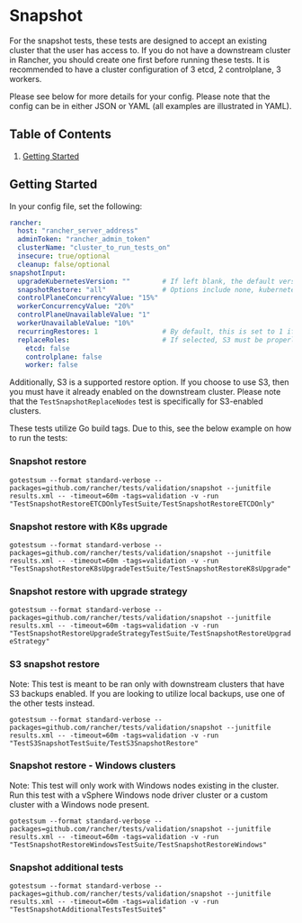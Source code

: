 # Snapshot

For the snapshot tests, these tests are designed to accept an existing cluster that the user has access to. If you do not have a downstream cluster in Rancher, you should create one first before running these tests. It is recommended to have a cluster configuration of 3 etcd, 2 controlplane, 3 workers.

Please see below for more details for your config. Please note that the config can be in either JSON or YAML (all examples are illustrated in YAML).

## Table of Contents
1. [Getting Started](#Getting-Started)

## Getting Started
In your config file, set the following:
```yaml
rancher:
  host: "rancher_server_address"
  adminToken: "rancher_admin_token"
  clusterName: "cluster_to_run_tests_on"
  insecure: true/optional
  cleanup: false/optional
snapshotInput:
  upgradeKubernetesVersion: ""        # If left blank, the default version in Rancher will be used.
  snapshotRestore: "all"              # Options include none, kubernetesVersion, all. Option 'none' means that only the etcd will be restored.
  controlPlaneConcurrencyValue: "15%"
  workerConcurrencyValue: "20%"
  controlPlaneUnavailableValue: "1"
  workerUnavailableValue: "10%"
  recurringRestores: 1                # By default, this is set to 1 if this field is not included in the config.
  replaceRoles:                       # If selected, S3 must be properly configured on the cluster. This test is specific to S3 etcd snapshots.
    etcd: false
    controlplane: false
    worker: false
```

Additionally, S3 is a supported restore option. If you choose to use S3, then you must have it already enabled on the downstream cluster. Please note that the `TestSnapshotReplaceNodes` test is specifically for S3-enabled clusters.

These tests utilize Go build tags. Due to this, see the below example on how to run the tests:

### Snapshot restore
`gotestsum --format standard-verbose --packages=github.com/rancher/tests/validation/snapshot --junitfile results.xml -- -timeout=60m -tags=validation -v -run "TestSnapshotRestoreETCDOnlyTestSuite/TestSnapshotRestoreETCDOnly"`

### Snapshot restore with K8s upgrade
`gotestsum --format standard-verbose --packages=github.com/rancher/tests/validation/snapshot --junitfile results.xml -- -timeout=60m -tags=validation -v -run "TestSnapshotRestoreK8sUpgradeTestSuite/TestSnapshotRestoreK8sUpgrade"`

### Snapshot restore with upgrade strategy
`gotestsum --format standard-verbose --packages=github.com/rancher/tests/validation/snapshot --junitfile results.xml -- -timeout=60m -tags=validation -v -run "TestSnapshotRestoreUpgradeStrategyTestSuite/TestSnapshotRestoreUpgradeStrategy"`

### S3 snapshot restore
Note: This test is meant to be ran only with downstream clusters that have S3 backups enabled. If you are looking to utilize local backups, use one of the other tests instead.

`gotestsum --format standard-verbose --packages=github.com/rancher/tests/validation/snapshot --junitfile results.xml -- -timeout=60m -tags=validation -v -run "TestS3SnapshotTestSuite/TestS3SnapshotRestore"`

### Snapshot restore - Windows clusters
Note: This test will only work with Windows nodes existing in the cluster. Run this test with a vSphere Windows node driver cluster or a custom cluster with a Windows node present.

`gotestsum --format standard-verbose --packages=github.com/rancher/tests/validation/snapshot --junitfile results.xml -- -timeout=60m -tags=validation -v -run "TestSnapshotRestoreWindowsTestSuite/TestSnapshotRestoreWindows"`

### Snapshot additional tests
`gotestsum --format standard-verbose --packages=github.com/rancher/tests/validation/snapshot --junitfile results.xml -- -timeout=60m -tags=validation -v -run "TestSnapshotAdditionalTestsTestSuite$"`